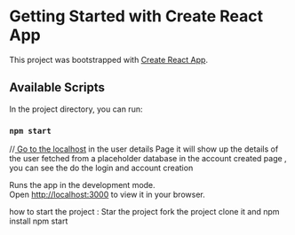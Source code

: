 # Getting Started with Create React App

This project was bootstrapped with [Create React App](https://github.com/facebook/create-react-app).

## Available Scripts

In the project directory, you can run:

### `npm start` 
//[ Go to the localhost](http://localhost:3000](http://localhost:3000))
in the user details Page it will show up the details of the user fetched from a placeholder database
 in the account created page , you can see the do the login and account creation 

Runs the app in the development mode.\
Open [http://localhost:3000](http://localhost:3000) to view it in your browser.

 how to start the project :
  Star the project 
  fork the project 
  clone it and 
  npm install 
  npm start
